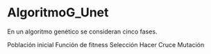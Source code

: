 # AlgoritmoG_Unet
En un algoritmo genético se consideran cinco fases.

Población inicial
Función de fitness
Selección
Hacer Cruce
Mutación
